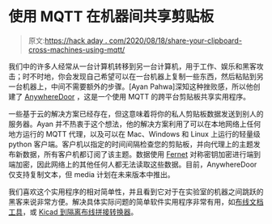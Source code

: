 # 使用 MQTT 在机器间共享剪贴板

> 原文:[https://hack aday . com/2020/08/18/share-your-clipboard-cross-machines-using-mqtt/](https://hackaday.com/2020/08/18/share-your-clipboard-across-machines-using-mqtt/)

我们中的许多人经常从一台计算机转移到另一台计算机，用于工作、娱乐和黑客攻击；时不时地，你会发现自己希望可以在一台机器上复制一些东西，然后粘贴到另一台机器上，中间不需要额外的步骤。[Ayan Pahwa]深知这种挫败感，所以他创建了 [AnywhereDoor](https://github.com/iayanpahwa/anywheredoor) ，这是一个使用 MQTT 的跨平台剪贴板共享实用程序。

一些基于云的解决方案已经存在，但这意味着将你的私人剪贴板数据发送到别人的服务器。Ayan 并不热衷于这个想法，他的解决方案利用了可以在本地网络上任何地方运行的 MQTT 代理，以及可以在 Mac、Windows 和 Linux 上运行的轻量级 python 客户端。客户机以指定的时间间隔检查您的剪贴板，并向代理上的主题发布新数据，所有客户机都订阅了该主题。数据使用 [Fernet](https://asecuritysite.com/encryption/fernet) 对称密钥加密进行端到端加密，因此网络上的其他任何人都无法读取这些数据。目前，AnywhereDoor 仅支持复制文本，但 media 计划在未来版本中推出。

我们喜欢这个实用程序的相对简单性，并且看到它对于在实验室的机器之间跳跃的黑客来说非常方便。解决具体实际问题的简单软件实用程序非常有用，如[布线文档工具](https://hackaday.com/2020/06/23/an-open-source-tool-to-document-your-wiring/)，或 [Kicad 到隔离布线拼接转换器](https://hackaday.com/2020/07/31/transform-kicad-design-to-patchwork-for-isolation-routing/)。